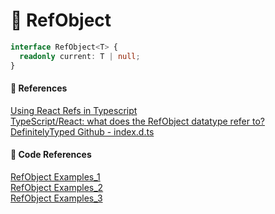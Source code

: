 # 🌟 RefObject

```ts
interface RefObject<T> {
  readonly current: T | null;
}
```

#### 🔎 References

[Using React Refs in Typescript](https://www.pluralsight.com/guides/using-react-refs-typescript) <br/>
[TypeScript/React: what does the RefObject<HTMLElement> datatype refer to?](https://stackoverflow.com/questions/71174649/typescript-react-what-does-the-refobjecthtmlelement-datatype-refer-to) <br/>
[DefinitelyTyped Github - index.d.ts](https://github.com/DefinitelyTyped/DefinitelyTyped/blob/813a8799e465a7d5f0d6776643f20f93681e85e4/types/react/index.d.ts#L84-L86)

#### 🤖 Code References

[RefObject Examples_1](https://github.com/revoltchat/revite/blob/master/src/lib/TextAreaAutoSize.tsx) <br/>
[RefObject Examples_2](https://github.com/rick-you/remind/blob/master/packages/core/src/view/Mindmap.tsx) <br/>
[RefObject Examples_3](https://github.com/Anchor-Protocol/anchor-web-app/blob/master/app/src/%40libs/use-state-ref/index.ts)
